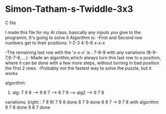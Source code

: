 # Simon-Tatham-s-Twiddle-3x3
C file

I made this file for my AI class;
basically any inputs you give to the programm, It's going to solve it
Algorithm is: 
-First and Second row numbers get to their positions:
1-2-3
4-5-6
x-x-x

-The remaining last row with the 'x-x-x' is : 7-8-9 with any variations (8-9-7,9-7-8,....)
-Made an algorithm,which always turn this last row to a position, where it can be done with a few more steps,
without turning in bad position the first 2 rows.
-Probably not the fastest way to solve the puzzle, but it works

algorithm:
1. alg:
7 9 8 --> 9 8 7 --> 8 7 9 --> alg2 --> 9 7 8

variations: (right : 7 8 9)
7 9 8 done
8 7 9 done
8 9 7 ->  9 7 8 with algorithm
9 7 8 done 
9 8 7 done 
